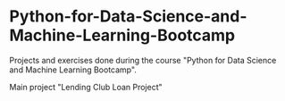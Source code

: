 # Python-for-Data-Science-and-Machine-Learning-Bootcamp

Projects and exercises done during the course "Python for Data Science and Machine Learning Bootcamp".

Main project "Lending Club Loan Project"
